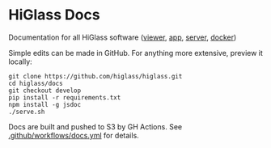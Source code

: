 # HiGlass Docs

Documentation for all HiGlass software ([viewer][hgv], [app][hga], [server][hgs], [docker][hgd])

Simple edits can be made in GitHub. For anything more extensive, preview it locally:
```
git clone https://github.com/higlass/higlass.git
cd higlass/docs
git checkout develop
pip install -r requirements.txt
npm install -g jsdoc
./serve.sh
```

Docs are built and pushed to S3 by GH Actions.
See [.github/workflows/docs.yml](https://github.com/higlass/higlass/blob/develop/.github/workflows/docs.yml) for details.

[hga]: https://github.com/higlass/higlass-app
[hgd]: https://github.com/higlass/higlass-docker
[hgs]: https://github.com/higlass/higlass-server
[hgv]: https://github.com/higlass/higlass
